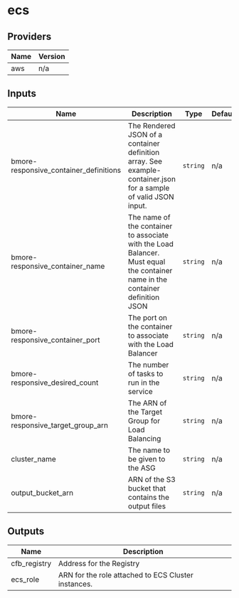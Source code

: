 # ecs

<!-- BEGINNING OF PRE-COMMIT-TERRAFORM DOCS HOOK -->
## Providers

| Name | Version |
|------|---------|
| aws | n/a |

## Inputs

| Name | Description | Type | Default | Required |
|------|-------------|------|---------|:-----:|
| bmore-responsive\_container\_definitions | The Rendered JSON of a container definition array. See example-container.json for a sample of valid JSON input. | `string` | n/a | yes |
| bmore-responsive\_container\_name | The name of the container to associate with the Load Balancer. Must equal the container name in the container definition JSON | `string` | n/a | yes |
| bmore-responsive\_container\_port | The port on the container to associate with the Load Balancer | `string` | n/a | yes |
| bmore-responsive\_desired\_count | The number of tasks to run in the service | `string` | n/a | yes |
| bmore-responsive\_target\_group\_arn | The ARN of the Target Group for Load Balancing | `string` | n/a | yes |
| cluster\_name | The name to be given to the ASG | `string` | n/a | yes |
| output\_bucket\_arn | ARN of the S3 bucket that contains the output files | `string` | n/a | yes |

## Outputs

| Name | Description |
|------|-------------|
| cfb\_registry | Address for the Registry |
| ecs\_role | ARN for the role attached to ECS Cluster instances. |

<!-- END OF PRE-COMMIT-TERRAFORM DOCS HOOK -->

